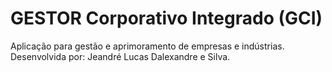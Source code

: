 GESTOR Corporativo Integrado (GCI)
===

Aplicação para gestão e aprimoramento de empresas e indústrias.
Desenvolvida por: Jeandré Lucas Dalexandre e Silva.
